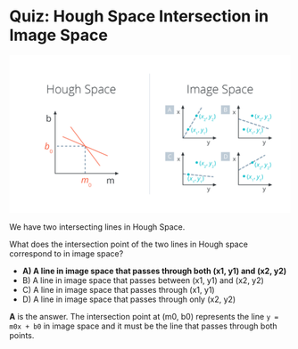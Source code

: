 # Quiz: Hough Space Intersection in Image Space

![intersect-hough-image-space-quiz.png](../../images/intersect-hough-image-space-quiz.png)

We have two intersecting lines in Hough Space.

What does the intersection point of the two lines in Hough space correspond to in image space?

- **A) A line in image space that passes through both (x1, y1) and (x2, y2)**
- B) A line in image space that passes between (x1, y1) and (x2, y2)
- C) A line in image space that passes through (x1, y1)
- D) A line in image space that passes through only (x2, y2)

**A** is the answer. The intersection point at (m0, b0) represents the line `y = m0x + b0` in image space and it must be the line that passes through both points.